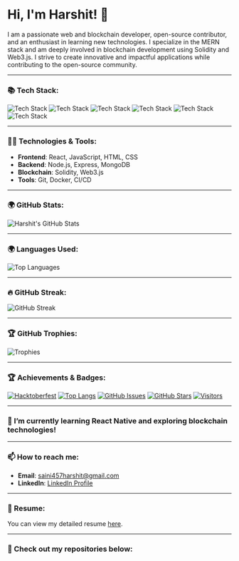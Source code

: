 # Hi, I'm Harshit! 👋

I am a passionate web and blockchain developer, open-source contributor, and an enthusiast in learning new technologies. I specialize in the MERN stack and am deeply involved in blockchain development using Solidity and Web3.js. I strive to create innovative and impactful applications while contributing to the open-source community.

---



### 📚 Tech Stack:

![Tech Stack](https://img.shields.io/badge/Frontend-React-blue?style=flat&logo=react&logoColor=black)
![Tech Stack](https://img.shields.io/badge/Backend-Node.js-green?style=flat&logo=node.js&logoColor=white)
![Tech Stack](https://img.shields.io/badge/Database-MongoDB-yellow?style=flat&logo=mongodb&logoColor=black)
![Tech Stack](https://img.shields.io/badge/Blockchain-Solidity-blue?style=flat&logo=ethereum&logoColor=white)
![Tech Stack](https://img.shields.io/badge/Tools-Docker-gray?style=flat&logo=docker&logoColor=white)
![Tech Stack](https://img.shields.io/badge/CI/CD-GitHub%20Actions-yellow?style=flat&logo=github&logoColor=black)

---

### 👨‍💻 Technologies & Tools:
- **Frontend**: React, JavaScript, HTML, CSS
- **Backend**: Node.js, Express, MongoDB
- **Blockchain**: Solidity, Web3.js
- **Tools**: Git, Docker, CI/CD

---

### 🌍 GitHub Stats:
![Harshit's GitHub Stats](https://github-readme-stats.vercel.app/api?username=Harshit457&show_icons=true&theme=radical)

---

### 🌍 Languages Used:
![Top Languages](https://github-readme-stats.vercel.app/api/top-langs/?username=Harshit457&layout=compact&theme=radical)

---

### 🔥 GitHub Streak:
![GitHub Streak](https://github-readme-streak-stats.herokuapp.com/?user=Harshit457)

---

### 🏆 GitHub Trophies:  
![Trophies](https://github-profile-trophy.vercel.app/?username=Harshit457&theme=dark&no-frame=true&title=MultiPullRequest,Commit,Repositories,Stars,Issues,Followers,All)


---

### 🏆 Achievements & Badges:
[![Hacktoberfest](https://img.shields.io/badge/Hacktoberfest-2024-blue?style=flat&logo=github)](https://hacktoberfest.digitalocean.com/)
[![Top Langs](https://img.shields.io/badge/Top%20Languages-%20React-%2361DAFB?style=flat&logo=react&logoColor=black)](https://github.com/harshit)
[![GitHub Issues](https://img.shields.io/badge/Issues%20Opened-50%2B-yellowgreen)](https://github.com/harshit)
[![GitHub Stars](https://img.shields.io/badge/Stars%20Received-100%2B-yellow)](https://github.com/harshit)
[![Visitors](https://badges.pufler.dev/visits/harshit/harshit)](https://github.com/harshit)

---

### 🌱 I’m currently learning React Native and exploring blockchain technologies!

---

### 📫 How to reach me:
- **Email**: [saini457harshit@gmail.com](mailto:saini457harshit@gmail.com)
- **LinkedIn**: [LinkedIn Profile](https://www.linkedin.com/in/harshit-saini-b855b6296/)


---
### 📄 Resume:
You can view my detailed resume [here](https://drive.google.com/file/d/1jsUkCCu4OtC8jq3ZzOqSiX9FnegsDBEx/view?usp=sharing ).

---

### 🚀 Check out my repositories below:


